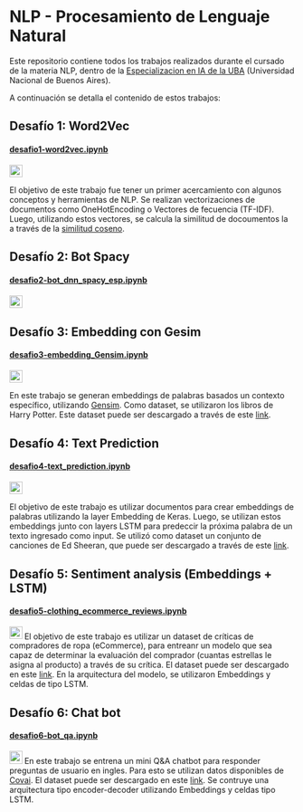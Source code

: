# NLP - Procesamiento de Lenguaje Natural

Este repositorio contiene todos los trabajos realizados durante el cursado de la materia NLP, dentro de la [Especializacion en IA de la UBA](http://laboratorios.fi.uba.ar/lse/especializacion.html) (Universidad Nacional de Buenos Aires). 

A continuación se detalla el contenido de estos trabajos:

## Desafío 1: Word2Vec
#### [desafio1-word2vec.ipynb](./desafio1-word2vec.ipynb) 
<a href="https://colab.research.google.com/drive/1vLbtUPeSVoLMpwWQwYMy-0iYdVh_gBmJ?usp=sharing"><img src="https://colab.research.google.com/assets/colab-badge.svg" height=22.5></a>

El objetivo de este trabajo fue tener un primer acercamiento con algunos conceptos y herramientas de NLP. Se realizan vectorizaciones de documentos como OneHotEncoding o Vectores de fecuencia (TF-IDF). Luego, utilizando estos vectores, se calcula la similitud de docoumentos la a través de la [similitud coseno](https://es.wikipedia.org/wiki/Similitud_coseno).

## Desafío 2: Bot Spacy
#### [desafio2-bot_dnn_spacy_esp.ipynb](./desafio2-bot_dnn_spacy_esp.ipynb)
<a href="https://colab.research.google.com/drive/1v7OwH4Fdnz1ajUgEZyid0AL2NFEqQkuf?usp=sharing"><img src="https://colab.research.google.com/assets/colab-badge.svg" height=22.5></a>


## Desafío 3: Embedding con Gesim
#### [desafio3-embedding_Gensim.ipynb](./desafio3-embedding_Gensim.ipynb)
<a href="https://colab.research.google.com/drive/1N8gW7jPi9aldviAtlKgLqLU70eSdKMjK?usp=sharing"><img src="https://colab.research.google.com/assets/colab-badge.svg" height=22.5></a>

En este trabajo se generan embeddings de palabras basados un contexto específico, utilizando [Gensim](https://radimrehurek.com/gensim/). Como dataset, se utilizaron los libros de Harry Potter. Este dataset puede ser descargado a través de este [link](https://github.com/formcept/whiteboard/tree/master/nbviewer/notebooks/data/harrypotter).

## Desafío 4: Text Prediction
#### [desafio4-text_prediction.ipynb](./desafio4-text_prediction.ipynb)
<a href="https://colab.research.google.com/drive/1UZNSHtkd3H_PDCrFbYWlr8NLBa5eLjRr?usp=sharing"><img src="https://colab.research.google.com/assets/colab-badge.svg" height=22.5></a>

El objetivo de este trabajo es utilizar documentos para crear embeddings de palabras utilizando la layer Embedding de Keras. Luego, se utilizan estos embeddings junto con layers LSTM para predeccir la próxima palabra de un texto ingresado como input. Se utilizó como dataset un conjunto de canciones de Ed Sheeran, que puede ser descargado a través de este [link](https://github.com/r1fad/edSheeran/tree/master/JSONs).

## Desafío 5: Sentiment analysis (Embeddings + LSTM)
#### [desafio5-clothing_ecommerce_reviews.ipynb](./desafio5-clothing_ecommerce_reviews.ipynb)
<a href="https://colab.research.google.com/drive/11eYzehM2idq30AvpFnDji3KVjYTAZWey?usp=sharing"><img src="https://colab.research.google.com/assets/colab-badge.svg" height=22.5></a>
El objetivo de este trabajo es utilizar un dataset de críticas de compradores de ropa (eCommerce), para entreanr un modelo que sea capaz de determinar la evaluación del comprador (cuantas estrellas le asigna al producto) a través de su crítica. El dataset puede ser descargado en este [link](https://www.kaggle.com/datasets/nicapotato/womens-ecommerce-clothing-reviews). En la arquitectura del modelo, se utilizaron Embeddings y celdas de tipo LSTM.

## Desafío 6: Chat bot
#### [desafio6-bot_qa.ipynb](./desafio6-bot_qa.ipynb)
<a href="https://colab.research.google.com/drive/1xqrxCWw0TikMjh6DFdiqAm-_jC491nlP?usp=sharing"><img src="https://colab.research.google.com/assets/colab-badge.svg" height=22.5></a>
En este trabajo se entrena un mini Q&A chatbot para responder preguntas de usuario en ingles. Para esto se utilizan datos disponibles de [Covai](https://convai.io/).
El dataset puede ser descargado en este [link](http://convai.io/data/). Se contruye una arquitectura tipo encoder-decoder utilizando Embeddings y celdas tipo LSTM.

